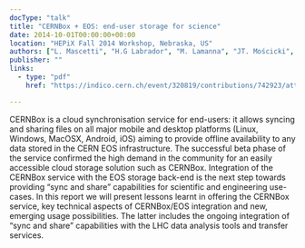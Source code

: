 ```yaml
---
docType: "talk"
title: "CERNBox + EOS: end-user storage for science"
date: 2014-10-01T00:00:00+00:00
location: "HEPiX Fall 2014 Workshop, Nebraska, US"
authors: ["L. Mascetti", "H.G Labrador", "M. Lamanna", "JT. Mościcki", "AJ. Peters"]
publisher: ""
links:
  - type: "pdf"
    href: "https://indico.cern.ch/event/320819/contributions/742923/attachments/618976/851617/HEPIX_FALL_2014_-_CERNBOXEOS.pdf"

---
```


CERNBox is a cloud synchronisation service for end-users: it allows syncing and sharing files on all major mobile and desktop platforms (Linux, Windows, MacOSX, Android, iOS) aiming to provide offline availability to any data stored in the CERN EOS infrastructure. The successful beta phase of the service confirmed the high demand in the community for an easily accessible cloud storage solution such as CERNBox. Integration of the CERNBox service with the EOS storage back-end is the next step towards providing “sync and share” capabilities for scientific and engineering use-cases. In this report we will present lessons learnt in offering the CERNBox service, key technical aspects of CERNBox/EOS integration and new, emerging usage possibilities. The latter includes the ongoing integration of “sync and share” capabilities with the LHC data analysis tools and transfer services.

